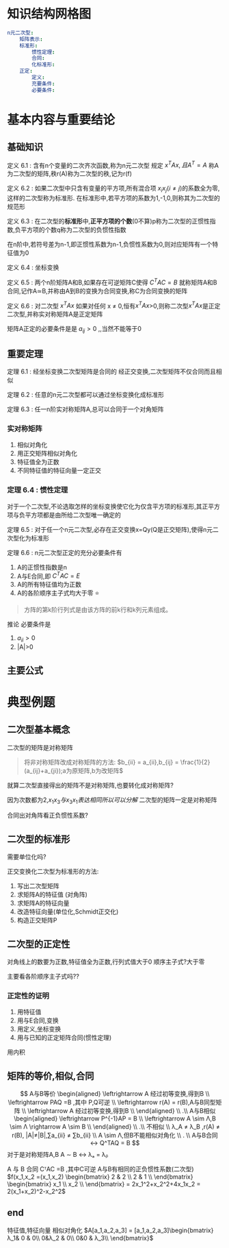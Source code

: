# 知识结构网格图
```yaml
n元二次型:
    矩阵表示:
    标准形:
        惯性定理:
        合同:
        化标准形:
    正定:
        定义:
        充要条件:
        必要条件:
```
# 基本内容与重要结论

## 基础知识
定义 6.1 :
含有n个变量的二次齐次函数,称为n元二次型
规定 $x^TAx,且A^T=A$ 
称A为二次型的矩阵,秩r(A)称为二次型的秩,记为r(f)

定义 6.2 :
如果二次型中只含有变量的平方项,所有混合项 $x_i x_j(i \neq j)$的系数全为零,这样的二次型称为标准形.
在标准形中,若平方项的系数为1,-1,0,则称其为二次型的规范形

定义 6.3 :
在二次型的**标准形**中,**正平方项的个数**(0不算)p称为二次型的正惯性指数,负平方项的个数q称为二次型的负惯性指数

在n阶中,若符号差为n-1,即正惯性系数为n-1,负惯性系数为0,则对应矩阵有一个特征值为0

定义 6.4 :
坐标变换

定义 6.5 :
两个n阶矩阵A和B,如果存在可逆矩阵C使得
$C^TAC = B$ 
就称矩阵A和B合同,记作A≃B,并称由A到B的变换为合同变换,称C为合同变换的矩阵

定义 6.6 :
对二次型 $x^TAx$ 如果对任何 x ≠ 0,恒有$x^TAx$>0,则称二次型$x^TAx$是正定二次型,并称实对称矩阵A是正定矩阵

矩阵A正定的必要条件是是 $a_{ij}>0$ ,,当然不能等于0


## 重要定理
定理 6.1 :
经坐标变换二次型矩阵是合同的
经正交变换,二次型矩阵不仅合同而且相似

定理 6.2 :
任意的n元二次型都可以通过坐标变换化成标准形

定理 6.3 :
任一n阶实对称矩阵A,总可以合同于一个对角矩阵


### 实对称矩阵
1. 相似对角化
2. 用正交矩阵相似对角化
3. 特征值全为正数
4. 不同特征值的特征向量一定正交

### 定理 6.4 : 惯性定理
对于一个二次型,不论选取怎样的坐标变换使它化为仅含平方项的标准形,其正平方项与负平方项都是由所给二次型唯一确定的

定理 6.5 :
对于任一个n元二次型,必存在正交变换x=Qy(Q是正交矩阵),使得n元二次型化为标准形

定理 6.6 :
n元二次型正定的充分必要条件有
1. A的正惯性指数是n
2. A与E合同,即 $C^TAC = E$ 
3. A的所有特征值均为正数
4. A的各阶顺序主子式均大于零 :star:

> 方阵的第k阶行列式是由该方阵的前k行和k列元素组成。

推论 必要条件是
1. $a_{ii}>0$ 
2. |A|>0



## 主要公式
# 典型例题
## 二次型基本概念
二次型的矩阵是对称矩阵
> 将非对称矩阵改成对称矩阵的方法:
> $b_{ii} = a_{ii},b_{ij} = \frac{1}{2}(a_{ij}+a_{ji});a为原矩阵,b为改矩阵$ 

就算二次型直接得出的矩阵不是对称矩阵,也要转化成对称矩阵?

因为次数都为2,$x_1 x_3 与 x_3 x_1 表达相同所以可以分解$ 
二次型的矩阵一定是对称矩阵

合同出对角阵看正负惯性系数?

## 二次型的标准形

需要单位化吗?

正交变换化二次型为标准形的方法:
1. 写出二次型矩阵
2. 求矩阵A的特征值 (对角阵)
3. 求矩阵A的特征向量
4. 改造特征向量(单位化,Schmidt正交化)
5. 构造正交矩阵P

## 二次型的正定性
对角线上的数要为正数,特征值全为正数,行列式值大于0
顺序主子式?大于零

主要看各阶顺序主子式吗??


### 正定性的证明
1. 用特征值
2. 用与E合同,变换
3. 用定义,坐标变换 
4. 用与已知的正定矩阵合同(惯性定理)

用内积




## 矩阵的等价,相似,合同
$$
A与B等价 
\begin{aligned}
    \leftrightarrow A 经过初等变换,得到B \\
    \leftrightarrow PAQ =B ,其中 P,Q可逆 \\
    \leftrightarrow r(A) = r(B),A与B同型矩阵 \\
    \leftrightarrow A 经过初等变换,得到B \\
\end{aligned}
\\ 
.\\
A与B相似 
\begin{aligned}
    \leftrightarrow P^{-1}AP = B \\
    \leftrightarrow A \sim Λ,B \sim Λ \rightarrow  A \sim B \\
\end{aligned}
\\
.\\
不相似 \\
λ_A ≠ λ_B ,r(A) ≠ r(B), |A|≠|B|,∑a_{ii} ≠ ∑b_{ii} \\
A \sim Λ,但B不能相似对角化 \\ 
. \\ 
A与B合同 ↔ Q^TAQ = B
$$
对于是对称矩阵A,B 
A ∼ B ↔ λₐ  = λᵦ

A 与 B 合同
CᵀAC =B ,其中C可逆
A与B有相同的正负惯性系数(二次型)
$f(x_1,x_2 =(x_1,x_2) \begin{bmatrix}
 2 & 2 \\ 
 2 & 1 \\ \end{bmatrix} \begin{bmatrix}
 x_1 \\ 
 x_2 \\ \end{bmatrix} = 2x_1^2+x_2^2+4x_1x_2 = 2(x_1+x_2)^2-x_2^2$



## end

特征值,特征向量 相似对角化
$A[a_1,a_2,a_3] = [a_1,a_2,a_3]\begin{bmatrix}
    λ_1& 0 & 0\\
    0&λ_2 & 0\\
    0&0 & λ_3\\
\end{bmatrix}$ 
